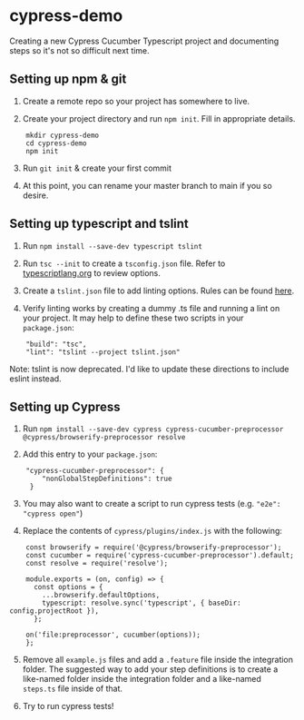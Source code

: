 # cypress-demo

Creating a new Cypress Cucumber Typescript project and documenting steps so it's not so difficult next time.

## Setting up npm & git

1. Create a remote repo so your project has somewhere to live.

2. Create your project directory and run `npm init`. Fill in appropriate details.
```
    mkdir cypress-demo
    cd cypress-demo
    npm init
 ```
    
3. Run `git init` & create your first commit

4. At this point, you can rename your master branch to main if you so desire.

## Setting up typescript and tslint

1. Run `npm install --save-dev typescript tslint`

2. Run `tsc --init` to create a `tsconfig.json` file. Refer to [typescriptlang.org](https://www.typescriptlang.org/tsconfig) to review options.

3. Create a `tslint.json` file to add linting options. Rules can be found [here](https://palantir.github.io/tslint/rules/).

4. Verify linting works by creating a dummy .ts file and running a lint on your project. It may help to define these two scripts in your `package.json`:
```
    "build": "tsc",
    "lint": "tslint --project tslint.json"
```
Note: tslint is now deprecated. I'd like to update these directions to include eslint instead.

## Setting up Cypress

1. Run `npm install --save-dev cypress cypress-cucumber-preprocessor @cypress/browserify-preprocessor resolve`

2. Add this entry to your `package.json`:
```
    "cypress-cucumber-preprocessor": {
        "nonGlobalStepDefinitions": true
     }
```
     
3. You may also want to create a script to run cypress tests (e.g. `"e2e": "cypress open"`)

4. Replace the contents of `cypress/plugins/index.js` with the following: 

```
    const browserify = require('@cypress/browserify-preprocessor');
    const cucumber = require('cypress-cucumber-preprocessor').default;
    const resolve = require('resolve');

    module.exports = (on, config) => {
      const options = {
        ...browserify.defaultOptions,
        typescript: resolve.sync('typescript', { baseDir: config.projectRoot }),
      };

    on('file:preprocessor', cucumber(options));
    };
```

5. Remove all `example.js` files and add a `.feature` file inside the integration folder. The suggested way to add your step definitions is to create a like-named folder inside the integration folder and a like-named `steps.ts` file inside of that.

6. Try to run cypress tests!
